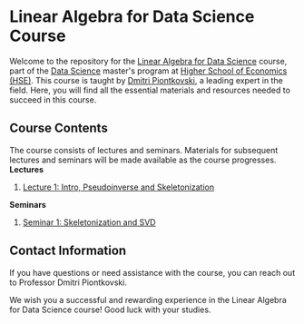 # Linear Algebra for Data Science Course

Welcome to the repository for the [Linear Algebra for Data Science](https://www.hse.ru/en/edu/courses/470902553) course, part of the [Data Science](https://www.hse.ru/ma/datasci/) master's program at [Higher School of Economics (HSE)](https://www.hse.ru/). This course is taught by [Dmitri Piontkovski](https://www.hse.ru/en/org/persons/64913), a leading expert in the field. Here, you will find all the essential materials and resources needed to succeed in this course.

<!--- 
## Course Description

In the lecture course, we consider some topics of linear algebra beyond the standard first year course which are extremely important for applications. Mostly, these are applications to data analysis and machine learning, as well as to economics and statistics. We begin with inversions of rectangle matrices, that is, we discuss pseudo-inverse matrices (and their connections to the linear regression model). Among others, we discuss iteration methods (and their using in models of random walk on a graph applied to Internet search such as PageRank algorithm), matrix decompositions (such as SVD) and methods of dimension decreasing (with their connection to some image compression algorithms), and the theory of matrix norms and perturbation theory (for error estimates in matrix computations). The course includes also symbolic methods in systems of algebraic equations, approximation problems, Chebyshev polynomials, matrix functions such as exponents etc. We plan to invite some external lecturers who successfully apply linear algebra in their work. The students are also be invited to give their own talks on additional topics of applied or theoretical linear algebra.
-->
## Course Contents

The course consists of lectures and seminars. Materials for subsequent lectures and seminars will be made available as the course progresses.
**Lectures**
1. [Lecture 1: Intro, Pseudoinverse and Skeletonization](https://github.com/kamranuz/linal-course-hse/blob/master/lecture-notes/lecture01-pseudoinverse.pdf) 

**Seminars**
1. [Seminar 1: Skeletonization and SVD](https://github.com/kamranuz/linal-course-hse/blob/master/seminars/seminar01-svd.pdf) 

## Contact Information

If you have questions or need assistance with the course, you can reach out to Professor Dmitri Piontkovski.

We wish you a successful and rewarding experience in the Linear Algebra for Data Science course! Good luck with your studies.
